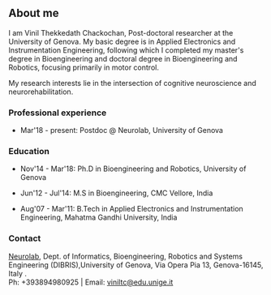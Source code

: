 ## About me

I am Vinil Thekkedath Chackochan, Post-doctoral researcher  at the University of Genova.  My basic degree is in Applied Electronics and Instrumentation Engineering, following which I completed my master's degree in Bioengineering and doctoral degree in Bioengineering and Robotics, focusing primarily in motor control.

My research interests lie in the intersection of cognitive neuroscience and neurorehabilitation.

### Professional experience

- Mar'18 - present: Postdoc @ Neurolab, University of Genova


### Education

- Nov'14 - Mar'18: Ph.D in Bioengineering and Robotics, University of Genova

- Jun'12 - Jul'14: M.S in Bioengineering, CMC Vellore, India

- Aug'07 - Mar'11: B.Tech in Applied Electronics and Instrumentation Engineering, Mahatma Gandhi University, India

### Contact

 [Neurolab](https://help.github.com/categories/github-pages-basics/), Dept. of Informatics, Bioengineering, Robotics and Systems Engineering (DIBRIS),University of Genova, Via Opera Pia 13, Genova-16145, Italy . <br/>
 Ph: +393894980925 | Email: <viniltc@edu.unige.it>

